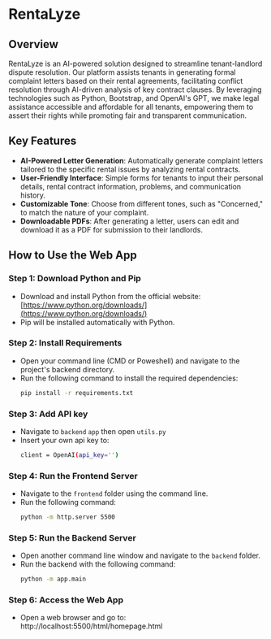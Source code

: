 # RentaLyze

## Overview
RentaLyze is an AI-powered solution designed to streamline tenant-landlord dispute resolution. Our platform assists tenants in generating formal complaint letters based on their rental agreements, facilitating conflict resolution through AI-driven analysis of key contract clauses. By leveraging technologies such as Python, Bootstrap, and OpenAI's GPT, we make legal assistance accessible and affordable for all tenants, empowering them to assert their rights while promoting fair and transparent communication.

## Key Features
- **AI-Powered Letter Generation**: Automatically generate complaint letters tailored to the specific rental issues by analyzing rental contracts.
- **User-Friendly Interface**: Simple forms for tenants to input their personal details, rental contract information, problems, and communication history.
- **Customizable Tone**: Choose from different tones, such as "Concerned," to match the nature of your complaint.
- **Downloadable PDFs**: After generating a letter, users can edit and download it as a PDF for submission to their landlords.

## How to Use the Web App

### Step 1: Download Python and Pip
- Download and install Python from the official website: [https://www.python.org/downloads/](https://www.python.org/downloads/)
- Pip will be installed automatically with Python.

### Step 2: Install Requirements
- Open your command line (CMD or Poweshell) and navigate to the project's backend directory.
- Run the following command to install the required dependencies:
  ```bash
  pip install -r requirements.txt

### Step 3: Add API key
- Navigate to `backend` `app` then open `utils.py`
- Insert your own api key to:
  ```bash
  client = OpenAI(api_key='')
  
### Step 4: Run the Frontend Server
- Navigate to the `frontend` folder using the command line.
- Run the following command:
  ```bash
  python -m http.server 5500

### Step 5: Run the Backend Server
- Open another command line window and navigate to the `backend` folder.
- Run the backend with the following command:
  ```bash
  python -m app.main

### Step 6: Access the Web App
- Open a web browser and go to:
http://localhost:5500/html/homepage.html
